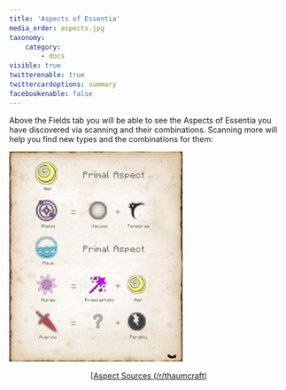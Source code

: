 ```yaml
---
title: 'Aspects of Essentia'
media_order: aspects.jpg
taxonomy:
    category:
        - docs
visible: true
twitterenable: true
twittercardoptions: summary
facebookenable: false
---
```


Above the Fields tab you will be able to see the Aspects of Essentia you have discovered via scanning and their combinations. Scanning more will help you find new types and the combinations for them: 

![](aspects.jpg)
<a href="https://www.reddit.com/r/Thaumcraft/comments/8gtfak/sources_of_essentia_mega_guide_tc6/"><p style="text-align:center">[Aspect Sources (/r/thaumcraft)</a>



